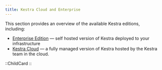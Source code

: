 ```yaml
---
title: Kestra Cloud and Enterprise
---
```


This section provides an overview of the available Kestra editions, including:
- [Enterprise Edition](01.enterprise-edition.md) — self hosted version of Kestra deployed to your infrastructure
- [Kestra Cloud](02.cloud.md) — a fully managed version of Kestra hosted by the Kestra team in the cloud.

::ChildCard
::
